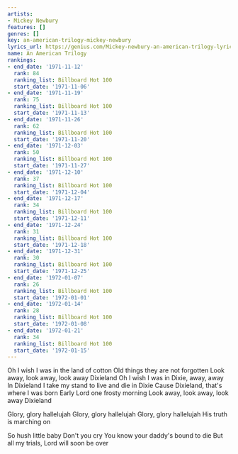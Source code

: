```yaml
---
artists:
- Mickey Newbury
features: []
genres: []
key: an-american-trilogy-mickey-newbury
lyrics_url: https://genius.com/Mickey-newbury-an-american-trilogy-lyrics
name: An American Trilogy
rankings:
- end_date: '1971-11-12'
  rank: 84
  ranking_list: Billboard Hot 100
  start_date: '1971-11-06'
- end_date: '1971-11-19'
  rank: 75
  ranking_list: Billboard Hot 100
  start_date: '1971-11-13'
- end_date: '1971-11-26'
  rank: 62
  ranking_list: Billboard Hot 100
  start_date: '1971-11-20'
- end_date: '1971-12-03'
  rank: 50
  ranking_list: Billboard Hot 100
  start_date: '1971-11-27'
- end_date: '1971-12-10'
  rank: 37
  ranking_list: Billboard Hot 100
  start_date: '1971-12-04'
- end_date: '1971-12-17'
  rank: 34
  ranking_list: Billboard Hot 100
  start_date: '1971-12-11'
- end_date: '1971-12-24'
  rank: 31
  ranking_list: Billboard Hot 100
  start_date: '1971-12-18'
- end_date: '1971-12-31'
  rank: 30
  ranking_list: Billboard Hot 100
  start_date: '1971-12-25'
- end_date: '1972-01-07'
  rank: 26
  ranking_list: Billboard Hot 100
  start_date: '1972-01-01'
- end_date: '1972-01-14'
  rank: 28
  ranking_list: Billboard Hot 100
  start_date: '1972-01-08'
- end_date: '1972-01-21'
  rank: 34
  ranking_list: Billboard Hot 100
  start_date: '1972-01-15'
---
```

Oh I wish I was in the land of cotton
Old things they are not forgotten
Look away, look away, look away Dixieland
Oh I wish I was in Dixie, away, away
In Dixieland I take my stand to live and die in Dixie
Cause Dixieland, that's where I was born
Early Lord one frosty morning
Look away, look away, look away Dixieland

Glory, glory hallelujah
Glory, glory hallelujah
Glory, glory hallelujah
His truth is marching on

So hush little baby
Don't you cry
You know your daddy's bound to die
But all my trials, Lord will soon be over
